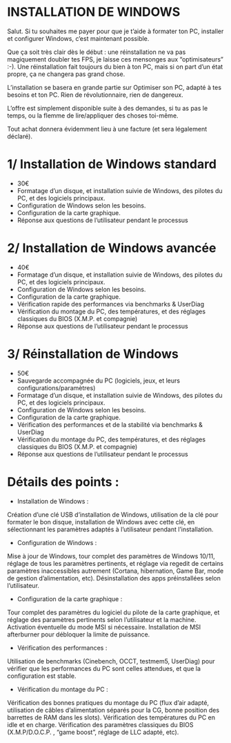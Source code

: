# INSTALLATION DE WINDOWS 


Salut. Si tu souhaites me payer pour que je t’aide à formater ton PC, installer et configurer Windows, c’est maintenant possible.

Que ça soit très clair dès le début : une réinstallation ne va pas magiquement doubler tes FPS, je laisse ces mensonges aux “optimisateurs” :-). Une réinstallation fait toujours du bien à ton PC, mais si on part d’un état propre, ça ne changera pas grand chose.


L’installation se basera en grande partie sur Optimiser son PC, adapté à tes besoins et ton PC. Rien de révolutionnaire, rien de dangereux.

L’offre est simplement disponible suite à des demandes, si tu as pas le temps, ou la flemme de lire/appliquer des choses toi-même.

Tout achat donnera évidemment lieu à une facture (et sera légalement déclaré).


# 1/ Installation de Windows standard

- 30€
- Formatage d’un disque, et installation suivie de Windows, des pilotes du PC, et des logiciels principaux.
- Configuration de Windows selon les besoins.
- Configuration de la carte graphique.
- Réponse aux questions de l’utilisateur pendant le processus



# 2/ Installation de Windows avancée

- 40€
- Formatage d’un disque, et installation suivie de Windows, des pilotes du PC, et des logiciels principaux.
- Configuration de Windows selon les besoins.
- Configuration de la carte graphique.
- Vérification rapide des performances via benchmarks & UserDiag
- Vérification du montage du PC, des températures, et des réglages classiques du BIOS (X.M.P. et compagnie)
- Réponse aux questions de l’utilisateur pendant le processus


# 3/ Réinstallation de Windows

- 50€
- Sauvegarde accompagnée du PC (logiciels, jeux, et leurs configurations/paramètres)
- Formatage d’un disque, et installation suivie de Windows, des pilotes du PC, et des logiciels principaux.
- Configuration de Windows selon les besoins.
- Configuration de la carte graphique.
- Vérification des performances et de la stabilité via benchmarks & UserDiag
- Vérification du montage du PC, des températures, et des réglages classiques du BIOS (X.M.P. et compagnie)
- Réponse aux questions de l’utilisateur pendant le processus




# Détails des points :


- Installation de Windows :

Création d’une clé USB d’installation de Windows, utilisation de la clé pour formater le bon disque, installation de Windows avec cette clé, en sélectionnant les paramètres adaptés à l’utilisateur pendant l’installation.


- Configuration de Windows :

Mise à jour de Windows, tour complet des paramètres de Windows 10/11, réglage de tous les paramètres pertinents, et réglage via regedit de certains paramètres inaccessibles autrement (Cortana, hibernation, Game Bar, mode de gestion d’alimentation, etc). Désinstallation des apps préinstallées selon l’utilisateur.


- Configuration de la carte graphique :

Tour complet des paramètres du logiciel du pilote de la carte graphique, et réglage des paramètres pertinents selon l’utilisateur et la machine. Activation éventuelle du mode MSI si nécessaire. Installation de MSI afterburner pour débloquer la limite de puissance.



- Vérification des performances :

Utilisation de benchmarks (Cinebench, OCCT, testmem5, UserDiag) pour vérifier que les performances du PC sont celles attendues, et que la configuration est stable.



- Vérification du montage du PC :

Vérification des bonnes pratiques du montage du PC (flux d’air adapté, utilisation de câbles d’alimentation séparés pour la CG, bonne position des barrettes de RAM dans les slots). Vérification des températures du PC en idle et en charge. Vérification des paramètres classiques du BIOS (X.M.P/D.O.C.P. , “game boost”, réglage de LLC adapté, etc).
